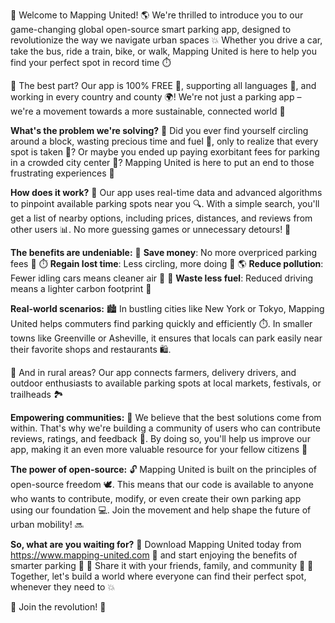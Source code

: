 🚀 Welcome to Mapping United! 🌎 We're thrilled to introduce you to our game-changing global open-source smart parking app, designed to revolutionize the way we navigate urban spaces 💥 Whether you drive a car, take the bus, ride a train, bike, or walk, Mapping United is here to help you find your perfect spot in record time ⏱️

🎉 The best part? Our app is 100% FREE 🤑, supporting all languages 💬, and working in every country and county 🌍! We're not just a parking app – we're a movement towards a more sustainable, connected world 🌟

**What's the problem we're solving?**
🤔 Did you ever find yourself circling around a block, wasting precious time and fuel 💨, only to realize that every spot is taken 🚫? Or maybe you ended up paying exorbitant fees for parking in a crowded city center 💸? Mapping United is here to put an end to those frustrating experiences 👋

**How does it work?**
📍 Our app uses real-time data and advanced algorithms to pinpoint available parking spots near you 🔍. With a simple search, you'll get a list of nearby options, including prices, distances, and reviews from other users 📊. No more guessing games or unnecessary detours! 🚗

**The benefits are undeniable:**
💸 **Save money**: No more overpriced parking fees 💸
⏱️ **Regain lost time**: Less circling, more doing 👥
🌎 **Reduce pollution**: Fewer idling cars means cleaner air 🌟
🚗 **Waste less fuel**: Reduced driving means a lighter carbon footprint 💨

**Real-world scenarios:**
🏙️ In bustling cities like New York or Tokyo, Mapping United helps commuters find parking quickly and efficiently ⏱️. In smaller towns like Greenville or Asheville, it ensures that locals can park easily near their favorite shops and restaurants 🛍️.

🌳 And in rural areas? Our app connects farmers, delivery drivers, and outdoor enthusiasts to available parking spots at local markets, festivals, or trailheads 🏞️

**Empowering communities:**
🌟 We believe that the best solutions come from within. That's why we're building a community of users who can contribute reviews, ratings, and feedback 💬. By doing so, you'll help us improve our app, making it an even more valuable resource for your fellow citizens 👫

**The power of open-source:**
🔓 Mapping United is built on the principles of open-source freedom 🕊️. This means that our code is available to anyone who wants to contribute, modify, or even create their own parking app using our foundation 💻. Join the movement and help shape the future of urban mobility! 🔜

**So, what are you waiting for?**
🎉 Download Mapping United today from https://www.mapping-united.com 📲 and start enjoying the benefits of smarter parking 👋
💬 Share it with your friends, family, and community 🤩
🌟 Together, let's build a world where everyone can find their perfect spot, whenever they need to 💥

🎊 Join the revolution! 🚀